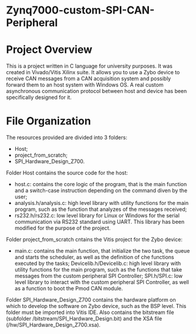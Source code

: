 # Zynq7000-custom-SPI-CAN-Peripheral

# Project Overview
This is a project written in C language for university purposes. It was created in Vivado/Vitis Xilinx suite. It allows you to use a Zybo device to receive CAN messages from a CAN acquisition system and possibly forward them to an host system with Windows OS. A real custom asynchronous communication protocol between host and device has been specifically designed for it.


# File Organization
The resources provided are divided into 3 folders:
 - Host;
 - project_from_scratch;
 - SPI_Hardware_Design_Z700.


Folder Host contains the source code for the host: 	
 - host.c: contains the core logic of the program, that is the main function and a switch-case instruction depending on the command diven by the user;
 - analysis.h/analysis.c: high level library with utility functions for the main program, such as the function that analyzes of the messages received;
 - rs232.h/rs232.c: low level library for Linux or Windows for the serial communication via RS232 standard using UART. This library has been modified for the purpose of the project.


Folder project_from_scratch cntains the Vitis project for the Zybo device:
 - main.c: contains the main function, that initialize the two task, the queue and starts the scheduler, as well as the definition of che functions executed by the tasks;
Devicelib.h/Devicelib.c: high level library with utility functions for the main program, such as the functions that take messages from the custom peripheral SPI Controller;
SPI.h/SPI.c: low level library to interact with the custom peripheral SPI Controller, as well as a function to boot the Pmod CAN module.


Folder SPI_Hardware_Design_Z700 contains the hardware platform on which to develop the software on Zybo device, such as the BSP level. This folder must be imported into Vitis IDE. Also contains the bitstream file (subfolder /bitstream/SPI_Hardware_Design.bit) and the XSA file (/hw/SPI_Hardware_Design_Z700.xsa).
